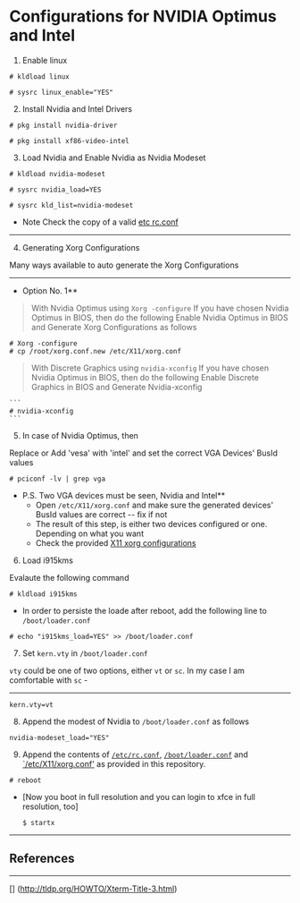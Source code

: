 # Configurations for NVIDIA Optimus and Intel

1. Enable linux

  ```
  # kldload linux

  # sysrc linux_enable="YES"
  ```
2. Install Nvidia and Intel Drivers


  ```
  # pkg install nvidia-driver

  # pkg install xf86-video-intel
  ```

3. Load Nvidia and Enable Nvidia as Nvidia Modeset

  ```
  # kldload nvidia-modeset

  # sysrc nvidia_load=YES

  # sysrc kld_list=nvidia-modeset
  ```

* Note Check the copy of a valid [etc rc.conf](../System.Configurations/sc/etc_rc.conf)
___

4. Generating Xorg Configurations

Many ways available to auto generate the Xorg Configurations
  ___

  * Option No. 1**

  > With Nvidia Optimus using `Xorg -configure`
    If you have chosen Nvidia Optimus in BIOS, then do the following
    Enable Nvidia Optimus in BIOS and Generate Xorg Configurations as follows


    # Xorg -configure
    # cp /root/xorg.conf.new /etc/X11/xorg.conf

  > With Discrete Graphics using `nvidia-xconfig`
    If you have chosen Nvidia Optimus in BIOS, then do the following
    Enable Discrete Graphics in BIOS and Generate Nvidia-xconfig

    ```
    # nvidia-xconfig
    ```

5. In case of Nvidia Optimus, then

Replace or Add 'vesa' with 'intel' and set the correct VGA Devices' BusId values

  ```
  # pciconf -lv | grep vga
  ```

* P.S. Two VGA devices must be seen, Nvidia and Intel**
  + Open `/etc/X11/xorg.conf` and make sure the generated devices' BusId values are correct -- fix if not
  + The result of this step, is either two devices configured or one. Depending on what you want
  + Check the provided [X11 xorg configurations](../X.Server/discrete-graphics-profile/etc_X11_xorg.conf)

6. Load i915kms

Evalaute the following command

  ```
  # kldload i915kms
  ```

  + In order to persiste the loade after reboot, add the following line to `/boot/loader.conf`

  ```
  # echo "i915kms_load=YES" >> /boot/loader.conf
  ```

7. Set `kern.vty` in `/boot/loader.conf`

`vty` could be one of two options, either `vt` or `sc`. In my case I am comfortable with `sc` -
___


  ```
  kern.vty=vt
  ```

8. Append the modest of Nvidia to `/boot/loader.conf` as follows

  ```
  nvidia-modeset_load="YES"
  ```

9. Append the contents of [`/etc/rc.conf`](../../System.Configurations/sc/etc_rc.conf), [`/boot/loader.conf`](../../System.Configurations/sc/etc_rc.conf) and [`/etc/X11/xorg.conf'](../../System.Configurations/sc/etc_rc.conf) as provided in this repository.


  ```
  # reboot
  ```

* [Now you boot in full resolution and you can login to xfce in full resolution, too]

  ```
  $ startx
  ```

------------------------------------------

## References
----

[] (http://tldp.org/HOWTO/Xterm-Title-3.html)
